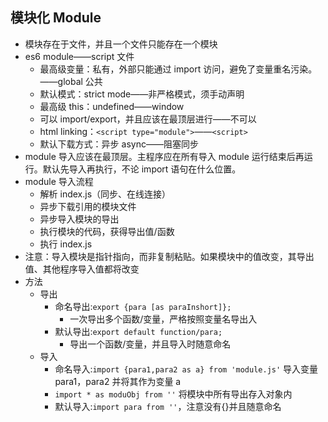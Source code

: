 ## 模块化 Module

- 模块存在于文件，并且一个文件只能存在一个模块
- es6 module——script 文件
  - 最高级变量：私有，外部只能通过 import 访问，避免了变量重名污染。——global 公共
  - 默认模式：strict mode——非严格模式，须手动声明
  - 最高级 this：undefined——window
  - 可以 import/export，并且应该在最顶层进行——不可以
  - html linking：`<script type="module">`——`<script>`
  - 默认下载方式：异步 async——阻塞同步
- module 导入应该在最顶层。主程序应在所有导入 module 运行结束后再运行。默认先导入再执行，不论 import 语句在什么位置。
- module 导入流程
  - 解析 index.js（同步、在线连接）
  - 异步下载引用的模块文件
  - 异步导入模块的导出
  - 执行模块的代码，获得导出值/函数
  - 执行 index.js
- 注意：导入模块是指针指向，而非复制粘贴。如果模块中的值改变，其导出值、其他程序导入值都将改变
- 方法
  - 导出
    - 命名导出:`export {para [as paraInshort]};`
      - 一次导出多个函数/变量，严格按照变量名导出入
    - 默认导出:`export default function/para;`
      - 导出一个函数/变量，并且导入时随意命名
  - 导入
    - 命名导入:`import {para1,para2 as a} from 'module.js'` 导入变量 para1，para2 并将其作为变量 a
    - `import * as moduObj from ''` 将模块中所有导出存入对象内
    - 默认导入:`import para from ''`，注意没有{}并且随意命名

